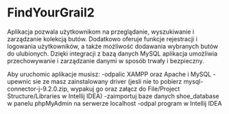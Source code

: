 # FindYourGrail2

Aplikacja pozwala użytkownikom na przeglądanie, wyszukiwanie i zarządzanie kolekcją butów. Dodatkowo oferuje funkcje rejestracji i logowania użytkowników, a także możliwość dodawania wybranych butów do ulubionych. Dzięki integracji z bazą danych MySQL aplikacja umożliwia przechowywanie i zarządzanie danymi w sposób trwały i bezpieczny.

Aby uruchomic aplikacje musisz: -odpalic XAMPP oraz Apache i MySQL -upewnic sie ze masz zainstalowany driver (jesli nie to pobierz mysql-connector-j-9.2.0.zip, wypakuj go oraz załącz do File/Project Structure/Libraries w Intellij IDEA) -zaimportuj baze danych shoe_database w panelu phpMyAdmin na serwerze localhost -odpal program w Intellij IDEA
